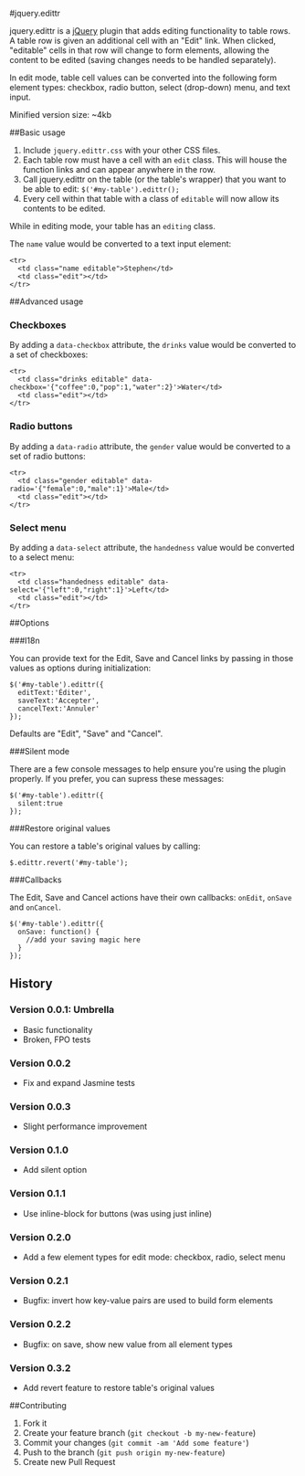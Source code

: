 #jquery.edittr

jquery.edittr is a [jQuery](http://www.jquery.com/) plugin that adds editing functionality to table rows. A table row is given an additional cell with an "Edit" link. When clicked, "editable" cells in that row will change to form elements, allowing the content to be edited (saving changes needs to be handled separately).

In edit mode, table cell values can be converted into the following form element types: checkbox, radio button, select (drop-down) menu, and text input.

Minified version size: ~4kb

##Basic usage

1. Include `jquery.edittr.css` with your other CSS files.
2. Each table row must have a cell with an `edit` class. This will house the function links and can appear anywhere in the row.
3. Call jquery.edittr on the table (or the table's wrapper) that you want to be able to edit: `$('#my-table').edittr();`
4. Every cell within that table with a class of `editable` will now allow its contents to be edited.

While in editing mode, your table has an `editing` class.

The `name` value would be converted to a text input element:
```
<tr>
  <td class="name editable">Stephen</td>
  <td class="edit"></td>
</tr>
```

##Advanced usage

### Checkboxes

By adding a `data-checkbox` attribute, the `drinks` value would be converted to a set of checkboxes:
```
<tr>
  <td class="drinks editable" data-checkbox='{"coffee":0,"pop":1,"water":2}'>Water</td>
  <td class="edit"></td>
</tr>
```

### Radio buttons

By adding a `data-radio` attribute, the `gender` value would be converted to a set of radio buttons:
```
<tr>
  <td class="gender editable" data-radio='{"female":0,"male":1}'>Male</td>
  <td class="edit"></td>
</tr>
```

### Select menu

By adding a `data-select` attribute, the `handedness` value would be converted to a select menu:
```
<tr>
  <td class="handedness editable" data-select='{"left":0,"right":1}'>Left</td>
  <td class="edit"></td>
</tr>
```

##Options

###I18n

You can provide text for the Edit, Save and Cancel links by passing in those values as options during initialization:
```
$('#my-table').edittr({
  editText:'Éditer',
  saveText:'Accepter',
  cancelText:'Annuler'
});
```
Defaults are "Edit", "Save" and "Cancel".

###Silent mode

There are a few console messages to help ensure you're using the plugin properly. If you prefer, you can supress these messages:
```
$('#my-table').edittr({
  silent:true
});
```

###Restore original values

You can restore a table's original values by calling:
```
$.edittr.revert('#my-table');
```

###Callbacks

The Edit, Save and Cancel actions have their own callbacks: `onEdit`, `onSave` and `onCancel`.

```
$('#my-table').edittr({
  onSave: function() {
    //add your saving magic here
  }
});
```

## History

### Version 0.0.1: Umbrella

* Basic functionality
* Broken, FPO tests

### Version 0.0.2

* Fix and expand Jasmine tests

### Version 0.0.3

* Slight performance improvement

### Version 0.1.0

* Add silent option

### Version 0.1.1

* Use inline-block for buttons (was using just inline)

### Version 0.2.0

* Add a few element types for edit mode: checkbox, radio, select menu

### Version 0.2.1

* Bugfix: invert how key-value pairs are used to build form elements

### Version 0.2.2

* Bugfix: on save, show new value from all element types

### Version 0.3.2

* Add revert feature to restore table's original values

##Contributing

1. Fork it
2. Create your feature branch (`git checkout -b my-new-feature`)
3. Commit your changes (`git commit -am 'Add some feature'`)
4. Push to the branch (`git push origin my-new-feature`)
5. Create new Pull Request
